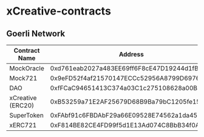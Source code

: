 # xCreative-contracts

## Goerli Network

| Contract Name | Address |
|---|---|
| MockOracle |  0xd761eab2027a483EE69ff6F8cE47D19244d1fB5F |
| Mock721 | 0x9eFD52f4af21570147ECCc52956A8799D697600e |
| DAO | 0xfFCaC94651413C374a03C1c275108628a00Ba607 |
| xCreative (ERC20) | 0xB53259a71E2AF25679D68B9Ba79bC1205fe15863 |
| SuperToken | 0xFAbf91c6FBDAbF29a66E09528E74562a1da45C00 |
| xERC721 | 0xF814BE82CE4FD99f5d1E13Ad074C8BbB34f0A80e |
